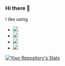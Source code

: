 ### Hi there 👋

I like using
- [![](https://img.shields.io/badge/Python-3776AB?style=for-the-badge&logo=python&logoColor=white)](https://www.python.org/)
- [![](https://img.shields.io/badge/C%2B%2B-00599C?style=for-the-badge&logo=c%2B%2B&logoColor=white)](https://en.wikipedia.org/wiki/C%2B%2B)
- [![](https://img.shields.io/badge/Neovim-202e18?style=for-the-badge&logo=neovim&logoColor=white)](https://neovim.io/)
- [![](https://img.shields.io/badge/Arch_Linux-1793D1?style=for-the-badge&logo=arch-linux&logoColor=white)](https://archlinux.org/)

[![Your Repository's Stats](https://github-readme-stats.vercel.app/api?username=CMurtagh-LGTM&show_icons=true&theme=nord&hide_rank=true&include_all_commits=true)](https://github.com/anuraghazra/github-readme-stats)
<!--[![Top Langs](https://github-readme-stats.vercel.app/api/top-langs/?username=CMurtagh-LGTM&layout=compact&theme=nord)](https://github.com/anuraghazra/github-readme-stats)-->

<!--![](https://img.shields.io/github/followers/{username}.svg?style=social&label=Follow&maxAge=2592000)-->

